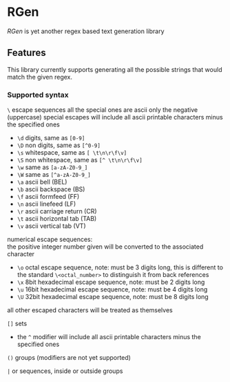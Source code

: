# RGen

_RGen_ is yet another regex based text generation library

## Features

This library currently supports generating all the possible strings that would match the given regex.

### Supported syntax

`\` escape sequences
all the special ones are ascii only
the negative (uppercase) special escapes will include all ascii printable characters minus the specified ones

- `\d` digits, same as `[0-9]`
- `\D` non digits, same as `[^0-9]`
- `\s` whitespace, same as `[ \t\n\r\f\v]`
- `\S` non whitespace, same as `[^ \t\n\r\f\v]`
- `\w` same as `[a-zA-Z0-9_]`
- `\W` same as `[^a-zA-Z0-9_]`
- `\a` ascii bell (BEL)
- `\b` ascii backspace (BS)
- `\f` ascii formfeed (FF)
- `\n` ascii linefeed (LF)
- `\r` ascii carriage return (CR)
- `\t` ascii horizontal tab (TAB)
- `\v` ascii vertical tab (VT)

numerical escape sequences:  
the positive integer number given will be converted to the associated character

- `\o` octal escape sequence, note: must be 3 digits long, this is different to the standard `\<octal_number>` to distinguish it from back references
- `\x` 8bit hexadecimal escape sequence, note: must be 2 digits long
- `\u` 16bit hexadecimal escape sequence, note: must be 4 digits long
- `\U` 32bit hexadecimal escape sequence, note: must be 8 digits long

all other escaped characters will be treated as themselves

`[]` sets

- the `^` modifier will include all ascii printable characters minus the specified ones

`()` groups (modifiers are not yet supported)

`|` or sequences, inside or outside groups
